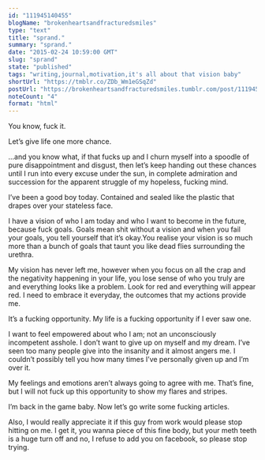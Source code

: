 ```yaml
---
id: "111945140455"
blogName: "brokenheartsandfracturedsmiles"
type: "text"
title: "sprand."
summary: "sprand."
date: "2015-02-24 10:59:00 GMT"
slug: "sprand"
state: "published"
tags: "writing,journal,motivation,it's all about that vision baby"
shortUrl: "https://tmblr.co/ZDb_Wm1eGSqZd"
postUrl: "https://brokenheartsandfracturedsmiles.tumblr.com/post/111945140455/sprand"
noteCount: "4"
format: "html"
---
```


You know, fuck it. 

Let’s give life one more chance. 

…and you know what, if that fucks up and I churn myself into a spoodle of pure disappointment and disgust, then let’s keep handing out these chances until I run into every excuse under the sun, in complete admiration and succession for the apparent struggle of my hopeless, fucking mind.

I’ve been a good boy today. Contained and sealed like the plastic that drapes over your stateless face. 

I have a vision of who I am today and who I want to become in the future, because fuck goals. Goals mean shit without a vision and when you fail your goals, you tell yourself that it’s okay.You realise your vision is so much more than a bunch of goals that taunt you like dead flies surrounding the urethra. 

My vision has never left me, however when you focus on all the crap and the negativity happening in your life, you lose sense of who you truly are and everything looks like a problem. Look for red and everything will appear red. I need to embrace it everyday, the outcomes that my actions provide me.

It’s a fucking opportunity. My life is a fucking opportunity if I ever saw one. 

I want to feel empowered about who I am; not an unconsciously incompetent asshole. I don’t want to give up on myself and my dream. I’ve seen too many people give into the insanity and it almost angers me. I couldn’t possibly tell you how many times I’ve personally given up and I’m over it. 

My feelings and emotions aren’t always going to agree with me. That’s fine, but I will not fuck up this opportunity to show my flares and stripes. 

I’m back in the game baby. Now let’s go write some fucking articles. 

Also, I would really appreciate it if this guy from work would please stop hitting on me. I get it, you wanna piece of this fine body, but your meth teeth is a huge turn off and no, I refuse to add you on facebook, so please stop trying.